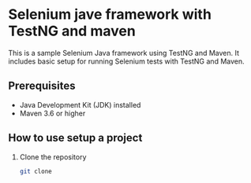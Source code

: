 # Selenium jave framework with TestNG and maven
This is a sample Selenium Java framework using TestNG and Maven. It includes basic setup for running Selenium tests with TestNG and Maven.
## Prerequisites
- Java Development Kit (JDK) installed
- Maven 3.6 or higher

## How to use setup a project
1. Clone the repository
    ```bash
    git clone